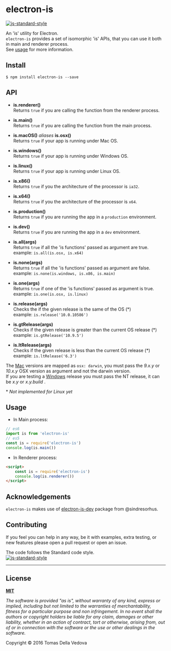 # electron-is
[![js-standard-style](https://img.shields.io/badge/code%20style-standard-brightgreen.svg?style=flat)](http://standardjs.com/)

An 'is' utility for Electron.  
`electron-is` provides a set of isomorphic 'is' APIs, that you can use it both in main and renderer process.  
See <a href="#usage">usage</a> for more information.

## Install
```
$ npm install electron-is --save
```

## API

- **is.renderer()**  
Returns `true` if you are calling the function from the renderer process.

- **is.main()**  
Returns `true` if you are calling the function from the main process.

- **is.macOS()** *aliases* **is.osx()**  
Returns `true` if your app is running under Mac OS.

- **is.windows()**  
Returns `true` if your app is running under Windows OS.

- **is.linux()**  
Returns `true` if your app is running under Linux OS.

- **is.x86()**  
Returns `true` if you the architecture of the processor is `ia32`.

- **is.x64()**  
Returns `true` if you the architecture of the processor is `x64`.

- **is.production()**  
Returns `true` if you are running the app in a `production` environment.

- **is.dev()**  
Returns `true` if you are running the app in a `dev` environment.

- **is.all(args)**  
Returns `true` if all the 'is functions' passed as argument are true.  
example: `is.all(is.osx, is.x64)`

- **is.none(args)**  
Returns `true` if all the 'is functions' passed as argument are false.  
example: `is.none(is.windows, is.x86, is.main)`

- **is.one(args)**  
Returns `true` if one of the 'is functions' passed as argument is true.  
example: `is.one(is.osx, is.linux)`

- **is.release(args)**  
Checks the if the given release is the same of the OS (\*)  
example: `is.release('10.0.10586')`

- **is.gtRelease(args)**  
Checks if the given release is greater than the current OS release (\*)  
example: `is.gtRelease('10.9.5')`

- **is.ltRelease(args)**  
Checks if the given release is less than the current OS release (\*)  
example: `is.ltRelease('6.3')`

The [Mac](https://en.wikipedia.org/wiki/Darwin_%28operating_system%29#Release_history) versions are mapped as `osx: darwin`, you must pass the *9.x.y* or *10.x.y* OSX version as argument and not the darwin version.  
If you are testing a [Windows](https://en.wikipedia.org/wiki/List_of_Microsoft_Windows_versions) release you must pass the NT release, it can be *x.y* or *x.y.build* .

\* *Not implemented for Linux yet*

<a name="usage"></a>
## Usage
- In Main process:
```javascript
// es6
import is from 'electron-is'
// es5
const is = require('electron-is')
console.log(is.main())
```
- In Renderer process:
```html
<script>
    const is = require('electron-is')
    console.log(is.renderer())
</script>
```
## Acknowledgements
`electron-is` makes use of [electron-is-dev](https://github.com/sindresorhus/electron-is-dev) package from @sindresorhus.

## Contributing
If you feel you can help in any way, be it with examples, extra testing, or new features please open a pull request or open an issue.

The code follows the Standard code style.  
[![js-standard-style](https://cdn.rawgit.com/feross/standard/master/badge.svg)](https://github.com/feross/standard)
______________________________________________________________________________________________________________________
## License
**[MIT](https://github.com/delvedor/electron-is/blob/master/LICENSE)**

*The software is provided "as is", without warranty of any kind, express or implied, including but not limited to the warranties of merchantability, fitness for a particular purpose and non infringement. In no event shall the authors or copyright holders be liable for any claim, damages or other liability, whether in an action of contract, tort or otherwise, arising from, out of or in connection with the software or the use or other dealings in the software.*

Copyright © 2016 Tomas Della Vedova
